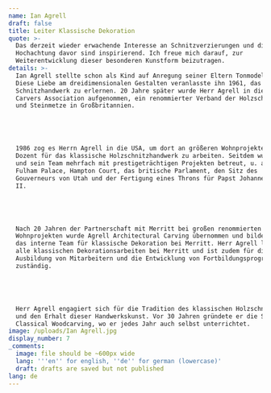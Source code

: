```yaml
---
name: Ian Agrell
draft: false
title: Leiter Klassische Dekoration
quote: >-
  Das derzeit wieder erwachende Interesse an Schnitzverzierungen und die
  Hochachtung davor sind inspirierend. Ich freue mich darauf, zur
  Weiterentwicklung dieser besonderen Kunstform beizutragen.
details: >-
  Ian Agrell stellte schon als Kind auf Anregung seiner Eltern Tonmodelle her.
  Diese Liebe am dreidimensionalen Gestalten veranlasste ihn 1961, das
  Schnitzhandwerk zu erlernen. 20 Jahre später wurde Herr Agrell in die Master
  Carvers Association aufgenommen, ein renommierter Verband der Holzschnitzer
  und Steinmetze in Großbritannien.





  1986 zog es Herrn Agrell in die USA, um dort an größeren Wohnprojekten und als
  Dozent für das klassische Holzschnitzhandwerk zu arbeiten. Seitdem wurden er
  und sein Team mehrfach mit prestigeträchtigen Projekten betreut, u. a. für
  Fulham Palace, Hampton Court, das britische Parlament, den Sitz des
  Gouverneurs von Utah und der Fertigung eines Throns für Papst Johannes Paul
  II.





  Nach 20 Jahren der Partnerschaft mit Merritt bei großen renommierten
  Wohnprojekten wurde Agrell Architectural Carving übernommen und bildet heute
  das interne Team für klassische Dekoration bei Merritt. Herr Agrell leitet
  alle klassischen Dekorationsarbeiten bei Merritt und ist zudem für die
  Ausbildung von Mitarbeitern und die Entwicklung von Fortbildungsprogrammen
  zuständig.





  Herr Agrell engagiert sich für die Tradition des klassischen Holzschnitzens
  und den Erhalt dieser Handwerkskunst. Vor 30 Jahren gründete er die School of
  Classical Woodcarving, wo er jedes Jahr auch selbst unterrichtet.
image: /uploads/Ian Agrell.jpg
display_number: 7
_comments:
  image: file should be ~600px wide
  lang: '''en'' for english, ''de'' for german (lowercase)'
  draft: drafts are saved but not published
lang: de
---
```

